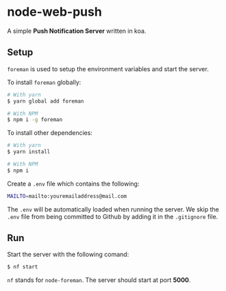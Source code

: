 # node-web-push

A simple __Push Notification Server__ written in koa.


## Setup

`foreman` is used to setup the environment variables and start the server. 

To install `foreman` globally:

```bash
# With yarn
$ yarn global add foreman

# With NPM
$ npm i -g foreman
```

To install other dependencies:

```bash
# With yarn
$ yarn install

# With NPM
$ npm i
```

Create a `.env` file which contains the following:

```bash
MAILTO=mailto:youremailaddress@mail.com
```

The `.env` will be automatically loaded when running the server. We skip the `.env` file from being committed to Github by adding it in the `.gitignore` file.

## Run

Start the server with the following comand:
```bash
$ nf start
```

`nf` stands for `node-foreman`. The server should start at port __5000__.
